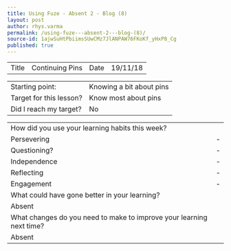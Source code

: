 ```yaml
---
title: Using Fuze - Absent 2 - Blog (8)
layout: post
author: rhys.varma
permalink: /using-fuze---absent-2---blog-(8)/
source-id: 1ajwSuHtPbiimsSUwCMz7JlANPAW76FKoKf_yHxP8_Cg
published: true
---
```

<table>
  <tr>
    <td>Title</td>
    <td>Continuing Pins</td>
    <td>Date</td>
    <td>19/11/18</td>
  </tr>
</table>


<table>
  <tr>
    <td>Starting point:</td>
    <td>Knowing a bit about pins</td>
  </tr>
  <tr>
    <td>Target for this lesson?</td>
    <td>Know most about pins</td>
  </tr>
  <tr>
    <td>Did I reach my target? </td>
    <td>No</td>
  </tr>
</table>


<table>
  <tr>
    <td>How did you use your learning habits this week?</td>
    <td></td>
  </tr>
  <tr>
    <td>Persevering</td>
    <td>-</td>
  </tr>
  <tr>
    <td>Questioning?</td>
    <td>-</td>
  </tr>
  <tr>
    <td>Independence</td>
    <td>-</td>
  </tr>
  <tr>
    <td>Reflecting</td>
    <td>-</td>
  </tr>
  <tr>
    <td>Engagement</td>
    <td>-</td>
  </tr>
  <tr>
    <td>What could have gone better in your learning?</td>
    <td></td>
  </tr>
  <tr>
    <td>Absent</td>
    <td></td>
  </tr>
  <tr>
    <td>What changes do you need to make to improve your learning next time?</td>
    <td></td>
  </tr>
  <tr>
    <td>Absent</td>
    <td></td>
  </tr>
</table>


